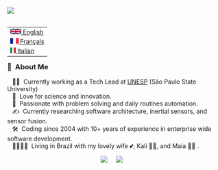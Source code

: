 
<img src="images/svg/header_en.svg"></img>

<table align="right">
 <tr><td><a href="README.md"><img src="img/uk.png" height="13"> English</a></td></tr>
 <tr><td><a href="README_fr.md"><img src="img/fre.png" height="13"> Français</a></td></tr>
 <tr><td><a href="README_pt.md"><img src="img/ita.png" height="13"> Italian</a></td></tr>
</table>

### :space_invader: &nbsp;About Me

&nbsp;&nbsp;&nbsp;:technologist: &nbsp;Currently working as a Tech Lead at [UNESP](https://unesp.br/) (São Paulo State University) \
&nbsp;&nbsp;&nbsp;:seedling: &nbsp;Love for science and innovation.\
&nbsp;&nbsp;&nbsp;:heartbeat: &nbsp;Passionate with problem solving and daily routines automation.\
&nbsp;&nbsp;&nbsp;:writing_hand: &nbsp;Currently researching software architecture, inertial sensors, and sensor fusion.\
&nbsp;&nbsp;&nbsp;:hammer_and_wrench: &nbsp;Coding since 2004 with 10+ years of experience in enterprise wide software development.\
&nbsp;&nbsp;&nbsp;:family_man_woman_girl_girl: &nbsp;Living in Brazil with my lovely wife :two_hearts:, Kali :service_dog:, and Maia :service_dog: .

<p align="center">
<a href="mailto:emanuele.battistello@gmail.com"><img src="https://img.shields.io/badge/gmail-%23D14836.svg?&style=for-the-badge&logo=gmail&logoColor=white" /></a>&nbsp;&nbsp;&nbsp;&nbsp;
<a href="https://www.linkedin.com/in/emanuele-battistello-bb63954b/"><img src="https://img.shields.io/badge/linkedin-%230077B5.svg?&style=for-the-badge&logo=linkedin&logoColor=white" /></a>&nbsp;&nbsp;&nbsp;&nbsp;
</p>
